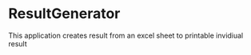 # ResultGenerator
This application creates result from an excel sheet to printable invidiual result
